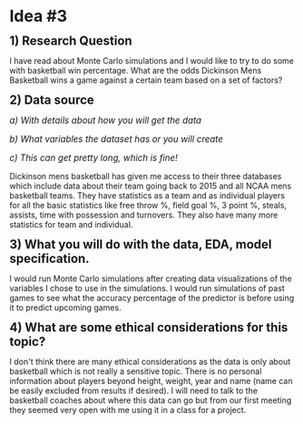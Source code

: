 **<span style="font-size:2em;">Idea #3</span>**


**<span style="font-size:1.5em;">1) Research Question</span>**

I have read about Monte Carlo simulations and I would like to try to do some with basketball win percentage. What are the odds Dickinson Mens Basketball wins a game against a certain team based on a set of factors? 


**<span style="font-size:1.5em;">
2) Data source</span>**

*<span style="font-size:1.1em;">
a) With details about how you will get the data</span>*

*<span style="font-size:1.1em;">
b) What variables the dataset has or you will create</span>*

*<span style="font-size:1.1em;">
c) This can get pretty long, which is fine!</span>*

Dickinson mens basketball has given me access to their three databases which include data about their team going back to 2015 and all NCAA mens basketball teams. They have statistics as a team and as individual players for all the basic statistics like free throw %, field goal %, 3 point %, steals, assists, time with possession and turnovers. They also have many more statistics for team and individual. 

**<span style="font-size:1.5em;">3) What you will do with the data, EDA, model specification.</span>**

I would run Monte Carlo simulations after creating data visualizations of the variables I chose to use in the simulations. I would run simulations of past games to see what the accuracy percentage of the predictor is before using it to predict upcoming games. 


**<span style="font-size:1.5em;">4) What are some ethical considerations for this topic?</span>**

I don't think there are many ethical considerations as the data is only about basketball which is not really a sensitive topic. There is no personal information about players beyond height, weight, year and name (name can be easily excluded from results if desired). I will need to talk to the basketball coaches about where this data can go but from our first meeting they seemed very open with me using it in a class for a project.
